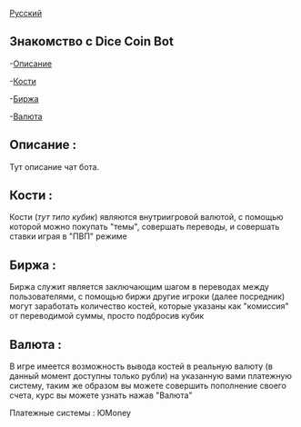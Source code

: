 <a href="#Русский">Русский</a>
<a name="English"></a>


<h2 id="Русский">Знакомство с Dice Coin Bot</h2>


-<a href="#Описание">Описание</a>

-<a href="#Кости">Кости</a>

-<a href="#Биржа">Биржа</a>

-<a href="#Валюта">Валюта</a>



<h2 id="Описание">Описание :</h2>

Тут описание чат бота.


<h2 id="Кости">Кости :</h2>

Кости (*тут типо кубик*) являются внутриигровой валютой, с помощью которой можно покупать "темы", совершать переводы, и совершать ставки играя в "ПВП" режиме


<h2 id="Биржа">Биржа :</h2>

 Биржа служит является заключающим шагом в переводах между пользователями, с помощью биржи другие игроки (далее посредник) могут заработать количество костей, которые указаны как "комиссия" от переводимой суммы, просто подбросив кубик


<h2 id="Валюта">Валюта :</h2>

В игре имеется возможность вывода костей в реальную валюту (в данный момент доступны только рубли) на указанную вами платежную систему, таким же образом вы можете совершить пополнение своего счета, курс вы можете узнать нажав "Валюта"

Платежные системы : ЮMoney
